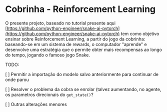 # Cobrinha - Reinforcement Learning

O presente projeto, baseado no tutorial presente aqui [https://github.com/python-engineer/snake-ai-pytorch](https://github.com/python-engineer/snake-ai-pytorch) tem como objetivo ensinar sobre Reinforcement Learning, a partir do jogo da cobrinha: baseando-se em um sistema de rewards, o computador "aprende" e desenvolve uma estratégia que o permite obter mais recompensas ao longo do tempo, jogando o famoso jogo Snake.

TODO:

[ ] Permitir a importação do modelo salvo anteriormente para continuar de onde parou

[ ] Resolver o problema da cobra se enrolar (talvez aumentando, no agente, os parametros direcionais do `get_state()`?
 
[ ] Outras alterações menores 
